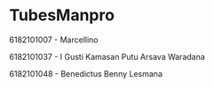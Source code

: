 # TubesManpro
6182101007 - Marcellino

6182101037 - I Gusti Kamasan Putu Arsava Waradana

6182101048 - Benedictus Benny Lesmana
